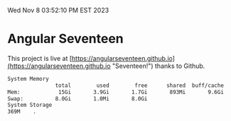 Wed Nov  8 03:52:10 PM EST 2023

# Angular Seventeen


This project is live at [https://angularseventeen.github.io](https://angularseventeen.github.io "Seventeen!") thanks to Github.

```bash
System Memory
               total        used        free      shared  buff/cache   available
Mem:            15Gi       3.9Gi       1.7Gi       893Mi       9.6Gi        10Gi
Swap:          8.0Gi       1.0Mi       8.0Gi
System Storage
369M	.
```
